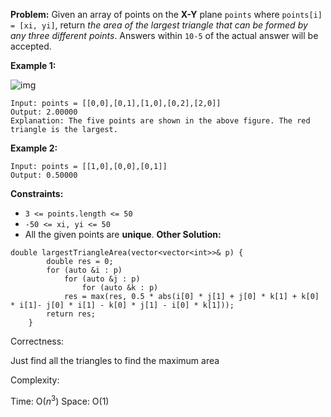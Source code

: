 **Problem:**
Given an array of points on the **X-Y** plane `points` where `points[i] = [xi, yi]`, return *the area of the largest triangle that can be formed by any three different points*. Answers within `10-5` of the actual answer will be accepted.

 

**Example 1:**

![img](https://s3-lc-upload.s3.amazonaws.com/uploads/2018/04/04/1027.png)

```
Input: points = [[0,0],[0,1],[1,0],[0,2],[2,0]]
Output: 2.00000
Explanation: The five points are shown in the above figure. The red triangle is the largest.
```

**Example 2:**

```
Input: points = [[1,0],[0,0],[0,1]]
Output: 0.50000
```

 

**Constraints:**

- `3 <= points.length <= 50`
- `-50 <= xi, yi <= 50`
- All the given points are **unique**.
**Other Solution:**
```
double largestTriangleArea(vector<vector<int>>& p) {
        double res = 0;
        for (auto &i : p)
            for (auto &j : p)
                for (auto &k : p)
            res = max(res, 0.5 * abs(i[0] * j[1] + j[0] * k[1] + k[0] * i[1]- j[0] * i[1] - k[0] * j[1] - i[0] * k[1]));
        return res;
    }
```
Correctness:

Just find all the triangles to find the maximum area

Complexity:

Time: O($n^3$)
Space: O(1)